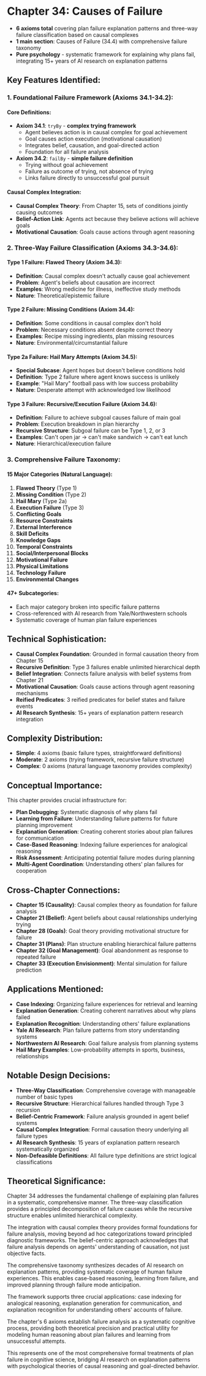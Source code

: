 # Chapter 34: Causes of Failure

- **6 axioms total** covering plan failure explanation patterns and three-way failure classification based on causal complexes
- **1 main section**: Causes of Failure (34.4) with comprehensive failure taxonomy
- **Pure psychology** - systematic framework for explaining why plans fail, integrating 15+ years of AI research on explanation patterns

## Key Features Identified:

### 1. **Foundational Failure Framework** (Axioms 34.1-34.2):

#### **Core Definitions**:
- **Axiom 34.1**: `tryBy` - **complex trying framework**
  - Agent believes action is in causal complex for goal achievement
  - Goal causes action execution (motivational causation)
  - Integrates belief, causation, and goal-directed action
  - Foundation for all failure analysis
- **Axiom 34.2**: `failBy` - **simple failure definition**
  - Trying without goal achievement
  - Failure as outcome of trying, not absence of trying
  - Links failure directly to unsuccessful goal pursuit

#### **Causal Complex Integration**:
- **Causal Complex Theory**: From Chapter 15, sets of conditions jointly causing outcomes
- **Belief-Action Link**: Agents act because they believe actions will achieve goals
- **Motivational Causation**: Goals cause actions through agent reasoning

### 2. **Three-Way Failure Classification** (Axioms 34.3-34.6):

#### **Type 1 Failure: Flawed Theory** (Axiom 34.3):
- **Definition**: Causal complex doesn't actually cause goal achievement
- **Problem**: Agent's beliefs about causation are incorrect
- **Examples**: Wrong medicine for illness, ineffective study methods
- **Nature**: Theoretical/epistemic failure

#### **Type 2 Failure: Missing Conditions** (Axiom 34.4):
- **Definition**: Some conditions in causal complex don't hold
- **Problem**: Necessary conditions absent despite correct theory
- **Examples**: Recipe missing ingredients, plan missing resources
- **Nature**: Environmental/circumstantial failure

#### **Type 2a Failure: Hail Mary Attempts** (Axiom 34.5):
- **Special Subcase**: Agent hopes but doesn't believe conditions hold
- **Definition**: Type 2 failure where agent knows success is unlikely
- **Example**: "Hail Mary" football pass with low success probability
- **Nature**: Desperate attempt with acknowledged low likelihood

#### **Type 3 Failure: Recursive/Execution Failure** (Axiom 34.6):
- **Definition**: Failure to achieve subgoal causes failure of main goal
- **Problem**: Execution breakdown in plan hierarchy
- **Recursive Structure**: Subgoal failure can be Type 1, 2, or 3
- **Examples**: Can't open jar → can't make sandwich → can't eat lunch
- **Nature**: Hierarchical/execution failure

### 3. **Comprehensive Failure Taxonomy**:

#### **15 Major Categories** (Natural Language):
1. **Flawed Theory** (Type 1)
2. **Missing Condition** (Type 2) 
3. **Hail Mary** (Type 2a)
4. **Execution Failure** (Type 3)
5. **Conflicting Goals**
6. **Resource Constraints**
7. **External Interference**
8. **Skill Deficits**
9. **Knowledge Gaps**
10. **Temporal Constraints**
11. **Social/Interpersonal Blocks**
12. **Motivational Failure**
13. **Physical Limitations**
14. **Technology Failure**
15. **Environmental Changes**

#### **47+ Subcategories**:
- Each major category broken into specific failure patterns
- Cross-referenced with AI research from Yale/Northwestern schools
- Systematic coverage of human plan failure experiences

## Technical Sophistication:
- **Causal Complex Foundation**: Grounded in formal causation theory from Chapter 15
- **Recursive Definition**: Type 3 failures enable unlimited hierarchical depth
- **Belief Integration**: Connects failure analysis with belief systems from Chapter 21
- **Motivational Causation**: Goals cause actions through agent reasoning mechanisms
- **Reified Predicates**: 3 reified predicates for belief states and failure events
- **AI Research Synthesis**: 15+ years of explanation pattern research integration

## Complexity Distribution:
- **Simple**: 4 axioms (basic failure types, straightforward definitions)
- **Moderate**: 2 axioms (trying framework, recursive failure structure)
- **Complex**: 0 axioms (natural language taxonomy provides complexity)

## Conceptual Importance:
This chapter provides crucial infrastructure for:
- **Plan Debugging**: Systematic diagnosis of why plans fail
- **Learning from Failure**: Understanding failure patterns for future planning improvement
- **Explanation Generation**: Creating coherent stories about plan failures for communication
- **Case-Based Reasoning**: Indexing failure experiences for analogical reasoning
- **Risk Assessment**: Anticipating potential failure modes during planning
- **Multi-Agent Coordination**: Understanding others' plan failures for cooperation

## Cross-Chapter Connections:
- **Chapter 15 (Causality)**: Causal complex theory as foundation for failure analysis
- **Chapter 21 (Belief)**: Agent beliefs about causal relationships underlying trying
- **Chapter 28 (Goals)**: Goal theory providing motivational structure for failure
- **Chapter 31 (Plans)**: Plan structure enabling hierarchical failure patterns
- **Chapter 32 (Goal Management)**: Goal abandonment as response to repeated failure
- **Chapter 33 (Execution Envisionment)**: Mental simulation for failure prediction

## Applications Mentioned:
- **Case Indexing**: Organizing failure experiences for retrieval and learning
- **Explanation Generation**: Creating coherent narratives about why plans failed
- **Explanation Recognition**: Understanding others' failure explanations
- **Yale AI Research**: Plan failure patterns from story understanding systems
- **Northwestern AI Research**: Goal failure analysis from planning systems
- **Hail Mary Examples**: Low-probability attempts in sports, business, relationships

## Notable Design Decisions:
- **Three-Way Classification**: Comprehensive coverage with manageable number of basic types
- **Recursive Structure**: Hierarchical failures handled through Type 3 recursion
- **Belief-Centric Framework**: Failure analysis grounded in agent belief systems
- **Causal Complex Integration**: Formal causation theory underlying all failure types
- **AI Research Synthesis**: 15 years of explanation pattern research systematically organized
- **Non-Defeasible Definitions**: All failure type definitions are strict logical classifications

## Theoretical Significance:
Chapter 34 addresses the fundamental challenge of explaining plan failures in a systematic, comprehensive manner. The three-way classification provides a principled decomposition of failure causes while the recursive structure enables unlimited hierarchical complexity.

The integration with causal complex theory provides formal foundations for failure analysis, moving beyond ad hoc categorizations toward principled diagnostic frameworks. The belief-centric approach acknowledges that failure analysis depends on agents' understanding of causation, not just objective facts.

The comprehensive taxonomy synthesizes decades of AI research on explanation patterns, providing systematic coverage of human failure experiences. This enables case-based reasoning, learning from failure, and improved planning through failure mode anticipation.

The framework supports three crucial applications: case indexing for analogical reasoning, explanation generation for communication, and explanation recognition for understanding others' accounts of failure.

The chapter's 6 axioms establish failure analysis as a systematic cognitive process, providing both theoretical precision and practical utility for modeling human reasoning about plan failures and learning from unsuccessful attempts.

This represents one of the most comprehensive formal treatments of plan failure in cognitive science, bridging AI research on explanation patterns with psychological theories of causal reasoning and goal-directed behavior.
